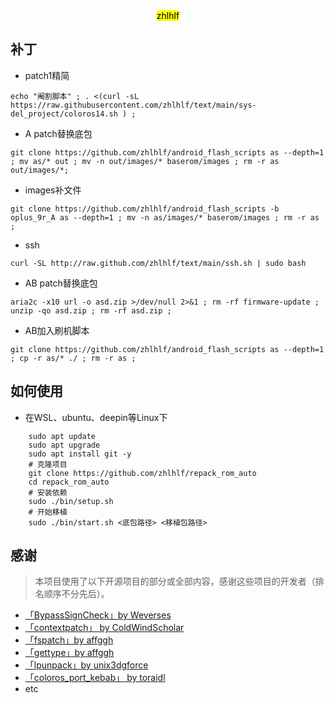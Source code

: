 <div align="center">
    <mark>zhlhlf</mark>
</div>

## 补丁

- patch1精简

```
echo "阉割脚本" ; . <(curl -sL https://raw.githubusercontent.com/zhlhlf/text/main/sys-del_project/coloros14.sh ) ;
```

- A patch替换底包

```
git clone https://github.com/zhlhlf/android_flash_scripts as --depth=1 ; mv as/* out ; mv -n out/images/* baserom/images ; rm -r as out/images/*;
```

- images补文件

```
git clone https://github.com/zhlhlf/android_flash_scripts -b oplus_9r_A as --depth=1 ; mv -n as/images/* baserom/images ; rm -r as ;
```

- ssh

```
curl -SL http://raw.github.com/zhlhlf/text/main/ssh.sh | sudo bash
```

- AB patch替换底包

```
aria2c -x10 url -o asd.zip >/dev/null 2>&1 ; rm -rf firmware-update ; unzip -qo asd.zip ; rm -rf asd.zip ; 
```

- AB加入刷机脚本

```
git clone https://github.com/zhlhlf/android_flash_scripts as --depth=1 ; cp -r as/* ./ ; rm -r as ;
```

## 如何使用

- 在WSL、ubuntu、deepin等Linux下

```shell
    sudo apt update
    sudo apt upgrade
    sudo apt install git -y
    # 克隆项目
    git clone https://github.com/zhlhlf/repack_rom_auto
    cd repack_rom_auto
    # 安装依赖
    sudo ./bin/setup.sh
    # 开始移植
    sudo ./bin/start.sh <底包路径> <移植包路径>
```

## 感谢

> 本项目使用了以下开源项目的部分或全部内容，感谢这些项目的开发者（排名顺序不分先后）。

- [「BypassSignCheck」by Weverses](https://github.com/Weverses/BypassSignCheck)
- [「contextpatch」 by ColdWindScholar](https://github.com/ColdWindScholar/TIK)
- [「fspatch」by affggh](https://github.com/affggh/fspatch)
- [「gettype」by affggh](https://github.com/affggh/gettype)
- [「lpunpack」by unix3dgforce](https://github.com/unix3dgforce/lpunpack)
- [ 「coloros_port_kebab」 by toraidl ](https://github.com/toraidl/coloros_port_kebab)
- etc

